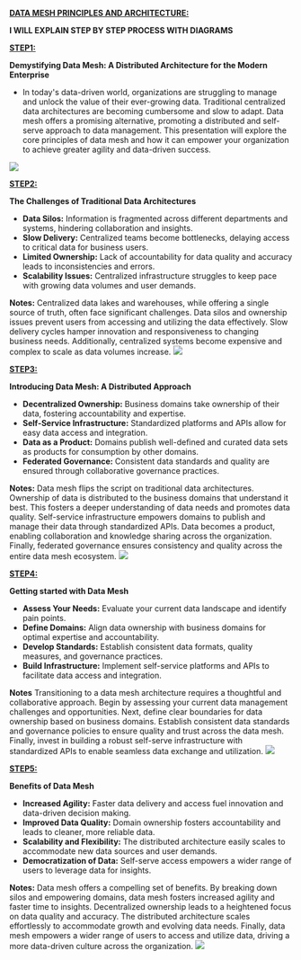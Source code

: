 <ins>**DATA MESH PRINCIPLES AND ARCHITECTURE:**

**I WILL EXPLAIN STEP BY STEP PROCESS WITH DIAGRAMS**

<ins>**STEP1:**

**Demystifying Data Mesh: A Distributed Architecture for the Modern Enterprise**
* In today's data-driven world, organizations are struggling to manage and unlock the value of their ever-growing data. Traditional centralized data architectures are becoming cumbersome and slow to adapt. Data mesh offers a promising alternative, promoting a distributed and self-serve approach to data management. This presentation will explore the core principles of data mesh and how it can empower your organization to achieve greater agility and data-driven success.

![](Media/data1.jpeg)


<ins>**STEP2:**

**The Challenges of Traditional Data Architectures**

* **Data Silos:** Information is fragmented across different departments and systems, hindering collaboration and insights.
* **Slow Delivery:** Centralized teams become bottlenecks, delaying access to critical data for business users.
* **Limited Ownership:** Lack of accountability for data quality and accuracy leads to inconsistencies and errors.
* **Scalability Issues:** Centralized infrastructure struggles to keep pace with growing data volumes and user demands.
  
**Notes:**
Centralized data lakes and warehouses, while offering a single source of truth, often face significant challenges. Data silos and ownership issues prevent users from accessing and utilizing the data effectively. Slow delivery cycles hamper innovation and responsiveness to changing business needs. Additionally, centralized systems become expensive and complex to scale as data volumes increase.
![](Media/data001.jpeg)

<ins>**STEP3:**

**Introducing Data Mesh: A Distributed Approach**

* **Decentralized Ownership:** Business domains take ownership of their data, fostering accountability and expertise.
* **Self-Service Infrastructure:** Standardized platforms and APIs allow for easy data access and integration.
* **Data as a Product:** Domains publish well-defined and curated data sets as products for consumption by other domains.
* **Federated Governance:** Consistent data standards and quality are ensured through collaborative governance practices.

**Notes:**
Data mesh flips the script on traditional data architectures. Ownership of data is distributed to the business domains that understand it best. This fosters a deeper understanding of data needs and promotes data quality. Self-service infrastructure empowers domains to publish and manage their data through standardized APIs. Data becomes a product, enabling collaboration and knowledge sharing across the organization. Finally, federated governance ensures consistency and quality across the entire data mesh ecosystem.
  ![](Media/data0001.jpeg)

  
  <ins>**STEP4:**

  **Getting started with Data Mesh**
* **Assess Your Needs:** Evaluate your current data landscape and identify pain points.
* **Define Domains:** Align data ownership with business domains for optimal expertise and accountability.
* **Develop Standards:** Establish consistent data formats, quality measures, and governance practices.
* **Build Infrastructure:** Implement self-service platforms and APIs to facilitate data access and integration.

**Notes**
Transitioning to a data mesh architecture requires a thoughtful and collaborative approach.  Begin by assessing your current data management challenges and opportunities.  Next, define clear boundaries for data ownership based on business domains.  Establish consistent data standards and governance policies to ensure quality and trust across the data mesh.  Finally, invest in building a robust self-serve infrastructure with standardized APIs to enable seamless data exchange and utilization.
![](Media/data000001.jpeg)
  

  <ins>**STEP5:**

**Benefits of Data Mesh**

* **Increased Agility:** Faster data delivery and access fuel innovation and data-driven decision making.
* **Improved Data Quality:** Domain ownership fosters accountability and leads to cleaner, more reliable data.
* **Scalability and Flexibility:** The distributed architecture easily scales to accommodate new data sources and user demands.
* **Democratization of Data:** Self-serve access empowers a wider range of users to leverage data for insights.
  
**Notes:**
Data mesh offers a compelling set of benefits. By breaking down silos and empowering domains, data mesh fosters increased agility and faster time to insights. Decentralized ownership leads to a heightened focus on data quality and accuracy. The distributed architecture scales effortlessly to accommodate growth and evolving data needs. Finally, data mesh empowers a wider range of users to access and utilize data, driving a more data-driven culture across the organization.
 ![](Media/data00001.jpeg)







